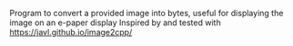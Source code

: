 Program to convert a provided image into bytes, useful for displaying the image on an e-paper display
Inspired by and tested with https://javl.github.io/image2cpp/
